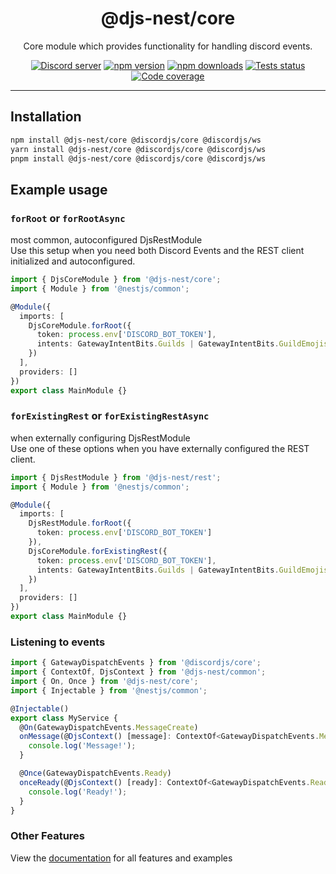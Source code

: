 <div align="center">
    <h1>@djs-nest/core</h1>
    Core module which provides functionality for handling discord events.
    <br/>
    <p>
        <a href="https://discord.gg/djs"><img src="https://img.shields.io/discord/222078108977594368?color=5865F2&logo=discord&logoColor=white" alt="Discord server" /></a>
		<a href="https://www.npmjs.com/package/@djs-nest/core"><img src="https://img.shields.io/npm/v/@djs-nest/core.svg?maxAge=3600" alt="npm version" /></a>
		<a href="https://www.npmjs.com/package/@djs-nest/core"><img src="https://img.shields.io/npm/dt/@djs-nest/core.svg?maxAge=3600" alt="npm downloads" /></a>
		<a href="https://github.com/djs-nest/djs-nest/actions"><img src="https://github.com/djs-nest/djs-nest/actions/workflows/test.yml/badge.svg" alt="Tests status" /></a>
		<a href="https://codecov.io/gh/djs-nest/djs-nest" ><img src="https://codecov.io/gh/djs-nest/djs-nest/branch/main/graph/badge.svg?precision=2" alt="Code coverage" /></a>
	</p>
</div>

---

## Installation

```bash
npm install @djs-nest/core @discordjs/core @discordjs/ws
yarn install @djs-nest/core @discordjs/core @discordjs/ws
pnpm install @djs-nest/core @discordjs/core @discordjs/ws
```

## Example usage

### `forRoot` or `forRootAsync`

most common, autoconfigured DjsRestModule  
Use this setup when you need both Discord Events and the REST client initialized and autoconfigured.

```ts
import { DjsCoreModule } from '@djs-nest/core';
import { Module } from '@nestjs/common';

@Module({
  imports: [
    DjsCoreModule.forRoot({
      token: process.env['DISCORD_BOT_TOKEN'],
      intents: GatewayIntentBits.Guilds | GatewayIntentBits.GuildEmojisAndStickers
    })
  ],
  providers: []
})
export class MainModule {}
```

### `forExistingRest` or `forExistingRestAsync`

when externally configuring DjsRestModule  
Use one of these options when you have externally configured the REST client.

```ts
import { DjsRestModule } from '@djs-nest/rest';
import { Module } from '@nestjs/common';

@Module({
  imports: [
    DjsRestModule.forRoot({
      token: process.env['DISCORD_BOT_TOKEN']
    }),
    DjsCoreModule.forExistingRest({
      token: process.env['DISCORD_BOT_TOKEN'],
      intents: GatewayIntentBits.Guilds | GatewayIntentBits.GuildEmojisAndStickers
    })
  ],
  providers: []
})
export class MainModule {}
```

### Listening to events

```ts
import { GatewayDispatchEvents } from '@discordjs/core';
import { ContextOf, DjsContext } from '@djs-nest/common';
import { On, Once } from '@djs-nest/core';
import { Injectable } from '@nestjs/common';

@Injectable()
export class MyService {
  @On(GatewayDispatchEvents.MessageCreate)
  onMessage(@DjsContext() [message]: ContextOf<GatewayDispatchEvents.MessageCreate>) {
    console.log('Message!');
  }

  @Once(GatewayDispatchEvents.Ready)
  onceReady(@DjsContext() [ready]: ContextOf<GatewayDispatchEvents.Ready>) {
    console.log('Ready!');
  }
}
```

### Other Features

View the [documentation][documentation] for all features and examples

[documentation]: https://djs-nest.github.io/djs-nest/
